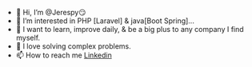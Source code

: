 - 👋 Hi, I’m @Jerespy😏
- 👀 I’m interested in PHP [Laravel] & java[Boot Spring]...
- 🌱 I want to learn, improve daily, & be a big plus to any company I find myself.
- 💞️ I love solving complex problems.
- 📫 How to reach me [Linkedin](https://www.linkedin.com/in/prince-osah)

<!---
Jerespy/Jerespy is a ✨ special ✨ repository because its `README.md` (this file) appears on your GitHub profile.
You can click the Preview link to take a look at your changes.
Okay, we are good ✅ ✨
--->
